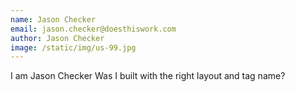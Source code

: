 ```yaml
---
name: Jason Checker
email: jason.checker@doesthiswork.com
author: Jason Checker
image: /static/img/us-99.jpg
---
```


I am Jason Checker Was I built with the right layout and tag name?
